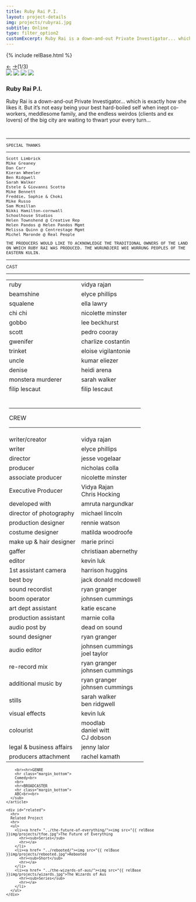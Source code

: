 ```yaml
---
title: Ruby Rai P.I.
layout: project-details
img: projects/rubyrai.jpg
subtitle: Online
type: filter_option2
customExcerpt: Ruby Rai is a down-and-out Private Investigator... which is exactly how she likes it. But it’s not easy being your best hard-boiled self when inept co- workers, meddlesome family, and the endless weirdos (clients and ex lovers) of the big city are waiting to thwart your every turn...
---
```


{% include relBase.html %}

  <section id="details">
    <div id="carousel">
      <div id="carousel_controls"><span><a href="#" id="carousel_backward">&larr;</a> <a href="#"
            id="carousel_forward">&rarr;</a></span><span id="pagecount">(1/3)</span></div>
      <div id="carousel_img">
        <img src="{{ relBase }}img/gallery/rubyrai1.jpg" id="img1">
        <img src="{{ relBase }}img/gallery/rubyrai2.jpg" id="img2">
        <img src="{{ relBase }}img/gallery/rubyrai3.jpg" id="img3">
        <img src="{{ relBase }}img/gallery/rubyrai4.jpg" id="img4">
      </div>
    </div>
    <article><span id="main-detail">
      <h1>Ruby Rai P.I.</h1><p>Ruby Rai is a down-and-out Private Investigator... which is exactly how she likes it. But it’s not easy being your best hard-boiled self when inept co- workers, meddlesome family, and the endless weirdos (clients and ex lovers) of the big city are waiting to thwart your every turn...</p>&nbsp;<br><span style='font-family:"SuisseIntlMono", monospace, sans-serif; font-size:0.7rem;'><hr>SPECIAL THANKS<hr>
                Scott Limbrick<br>
Mike Greaney<br>
Dan Carr<br>
Kieran Wheeler<br>
Ben Ridgwell<br>
Sarah Walker<br>
Estele & Giovanni Scotto<br>
Mike Bennett<br>
Freddie, Sophie & Choki<br>
Mike Russo<br>
Sam Mcmillan<br>
Nikki Hamilton-cornwall<br>
Schoolhouse Studios<br>
Helen Townshend @ Creative Rep<br>
Helen Pandos @ Helen Pandos Mgmt<br>
Melissa Quinn @ Centrestage Mgmt<br>
Michel Maronde @ Real People<br><p style='margin-top:1em; font-size:0.7rem;'>THE PRODUCERS WOULD LIKE TO ACKNOWLEDGE THE TRADITIONAL OWNERS OF THE LAND ON WHICH RUBY RAI WAS PRODUCED.
THE WURUNDJERI WOI WURRUNG PEOPLES OF THE EASTERN KULIN.
</p></span>
     
</span>
      <sub>
        <hr>CAST
        <hr class="margin_bottom">
        <table>
          <tr>
            <td>ruby</td>
            <td>vidya rajan</td>
          </tr>
          <tr>
            <td>beamshine</td>
            <td>elyce phillips</td>
          </tr>
          <tr>
            <td>squalene</td>
            <td>ella lawry</td>
          </tr>
          <tr>
            <td>chi chi</td>
            <td>nicolette minster</td>
          </tr>
          <tr>
            <td>gobbo</td>
            <td>lee beckhurst</td>
          </tr>
          <tr>
            <td>scott</td>
            <td>pedro cooray</td>
          </tr>
          <tr>
            <td>gwenifer</td>
            <td>charlize costantin</td>
          </tr>
          <tr>
            <td>trinket</td>
            <td>eloise vigilantonie</td>
          </tr>
          <tr>
            <td>uncle</td>
            <td>kumar eliezer</td>
          </tr>
          <tr>
            <td>denise</td>
            <td>heidi arena</td>
          </tr>
          <tr>
            <td>monstera murderer</td>
            <td>sarah walker</td>
          </tr>
          <tr>
            <td>filip lescaut</td>
            <td>filip lescaut</td>
          </tr>
          <tr>
            <td colspan="2">
                <br />
                <hr>CREW<hr>
            </td>
          </tr>
          <tr>
            <td>writer/creator</td>
            <td>vidya rajan</td>
          </tr>
          <tr>
            <td>writer</td>
            <td>elyce phillips</td>
          </tr>
          <tr>
            <td>director</td>
            <td>jesse vogelaar</td>
          </tr>
          <tr>
            <td>producer</td>
            <td>nicholas colla</td>
          </tr>
          <tr>
            <td>associate producer</td>
            <td>nicolette minster</td>
          </tr>
          <tr>
            <td>Executive Producer</td>
            <td>Vidya Rajan<br>Chris Hocking</td>
          </tr>
          <tr>
            <td>developed with</td>
            <td>amruta nargundkar</td>
          </tr>
          <tr>
            <td>director of photography</td>
            <td>michael lincoln</td>
          </tr>
          <tr>
            <td>production designer</td>
            <td>rennie watson</td>
          </tr>
          <tr>
            <td>costume designer</td>
            <td>matilda woodroofe<br></td>
          </tr>
          <tr>
            <td>make up & hair designer</td>
            <td>marie princi</td>
          </tr>
          <tr>
            <td>gaffer</td>
            <td>christiaan abernethy</td>
          </tr>
          <tr>
            <td>editor</td>
            <td>kevin luk<br></td>
          </tr>
          <tr>
            <td>1st assistant camera</td>
            <td>harrison huggins<br></td>
          </tr>
          <tr>
            <td>best boy</td>
            <td>jack donald mcdowell<br></td>
          </tr>
          <tr>
            <td>sound recordist</td>
            <td>ryan granger<br></td>
          </tr>
          <tr>
            <td>boom operator</td>
            <td>johnsen cummings<br></td>
          </tr>
          <tr>
            <td>art dept assistant</td>
            <td>katie escane<br></td>
          </tr>
          <tr>
            <td>production assistant</td>
            <td>marnie colla<br></td>
          </tr>
          <tr>
            <td>audio post by</td>
            <td>dead on sound<br></td>
          </tr>
          <tr>
            <td>sound designer</td>
            <td>ryan granger<br></td>
          </tr>
          <tr>
            <td>audio editor</td>
            <td>johnsen cummings<br>joel taylor</td>
          </tr>
          <tr>
            <td>re-record mix</td>
            <td>ryan granger<br>johnsen cummings</td>
          </tr>
          <tr>
            <td>additional music by</td>
            <td>ryan granger<br>johnsen cummings</td>
          </tr>
          <tr>
            <td>stills</td>
            <td>sarah walker<br>ben ridgwell</td>
          </tr>
          <tr>
            <td>visual effects</td>
            <td>kevin luk</td>
          </tr>
          <tr>
            <td>colourist</td>
            <td>moodlab<br>daniel witt<br>CJ dobson<br></td>
          </tr>
          <tr>
            <td>legal & business affairs</td>
            <td>jenny lalor</td>
          </tr>
          <tr>
            <td>producers attachment</td>
            <td>rachel kamath</td>
          </tr>
        </table>

        <br><hr>GENRE
        <hr class="margin_bottom">
        Comedy<br>
        <br>
        <hr>BROADCASTER
        <hr class="margin_bottom">
        ABC<br><br>
      </sub>
    </article>

    <div id="related">
      <hr>
      Related Project
      <hr>
      <ul>
        <li><a href= "../the-future-of-everything/"><img src="{{ relBase }}img/projects/tfoe.jpg">The Future of Everything
          <hr><sub>Series</sub>
          <hr></a>
        </li>
        <li><a href= "../rebooted/"><img src="{{ relBase }}img/projects/rebooted.jpg">Rebooted
          <hr><sub>Short</sub>
          <hr></a>
        </li>
        <li><a href= "../the-wizards-of-aus/"><img src="{{ relBase }}img/projects/wizards.jpg">The Wizards of Aus
          <hr><sub>Series</sub>
          <hr></a>
        </li>
      </ul>
    </div>

  </section>

  <div id="gradient"></div>
